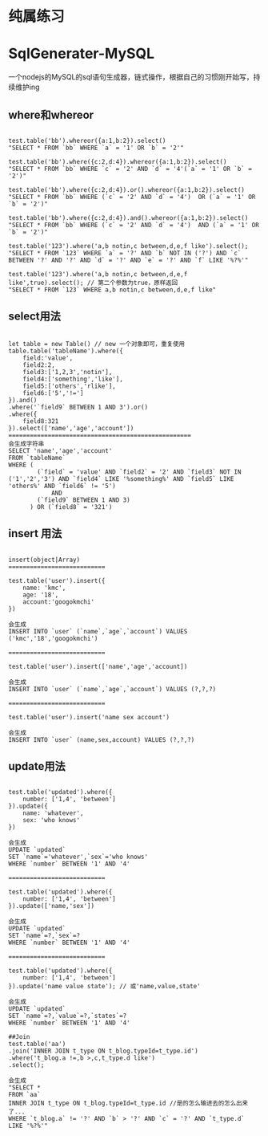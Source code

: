 # 纯属练习
# SqlGenerater-MySQL
一个nodejs的MySQL的sql语句生成器，链式操作，根据自己的习惯刚开始写，持续维护ing

## where和whereor
<pre><code>
test.table('bb').whereor({a:1,b:2}).select()
"SELECT * FROM `bb` WHERE `a` = '1' OR `b` = '2'"

test.table('bb').where({c:2,d:4}).whereor({a:1,b:2}).select()
"SELECT * FROM `bb` WHERE `c` = '2' AND `d` = '4'(`a` = '1' OR `b` = '2')"

test.table('bb').where({c:2,d:4}).or().whereor({a:1,b:2}).select()
"SELECT * FROM `bb` WHERE (`c` = '2' AND `d` = '4')  OR (`a` = '1' OR `b` = '2')"

test.table('bb').where({c:2,d:4}).and().whereor({a:1,b:2}).select()
"SELECT * FROM `bb` WHERE (`c` = '2' AND `d` = '4')  AND (`a` = '1' OR `b` = '2')"

test.table('123').where('a,b notin,c between,d,e,f like').select();
"SELECT * FROM `123` WHERE `a` = '?' AND `b` NOT IN ('?') AND `c` BETWEEN '?' AND '?' AND `d` = '?' AND `e` = '?' AND `f` LIKE '%?%'"

test.table('123').where('a,b notin,c between,d,e,f like',true).select(); // 第二个参数为true，原样返回
"SELECT * FROM `123` WHERE a,b notin,c between,d,e,f like"
</code></pre>
## select用法
<pre><code>
let table = new Table() // new 一个对象即可，重复使用
table.table('tableName').where({
    field:'value',
    field2:2,
    field3:['1,2,3','notin'],
    field4:['something','like'],
    field5:['others','rlike'],
    field6:['5','!=']
}).and()
.where('`field9` BETWEEN 1 AND 3').or()
.where({
    field8:321
}).select(['name','age','account'])
===================================================
会生成字符串
SELECT 'name','age','account' 
FROM `tableName` 
WHERE (
		(`field` = 'value' AND `field2` = '2' AND `field3` NOT IN ('1','2','3') AND `field4` LIKE '%something%' AND `field5` LIKE 'others%' AND `field6` != '5')
			AND 
		(`field9` BETWEEN 1 AND 3)
	  ) OR (`field8` = '321')
</code></pre>

## insert 用法
<pre><code>
insert(object|Array<string>)
===========================

test.table('user').insert({
    name: 'kmc',
    age: '18',
    account:'googokmchi'
})

会生成
INSERT INTO `user` (`name`,`age`,`account`) VALUES ('kmc','18','googokmchi')

===========================

test.table('user').insert(['name','age','account])

会生成
INSERT INTO `user` (`name`,`age`,`account`) VALUES (?,?,?)

===========================

test.table('user').insert('name sex account')

会生成
INSERT INTO `user` (name,sex,account) VALUES (?,?,?)
</code></pre>

## update用法
<pre><code>
test.table('updated').where({
    number: ['1,4', 'between']
}).update({
    name: 'whatever',
    sex: 'who knows'
})

会生成
UPDATE `updated` 
SET `name`='whatever',`sex`='who knows' 
WHERE `number` BETWEEN '1' AND '4'

===========================

test.table('updated').where({
    number: ['1,4', 'between']
}).update(['name,'sex'])

会生成
UPDATE `updated` 
SET `name`=?,`sex`=? 
WHERE `number` BETWEEN '1' AND '4'

===========================

test.table('updated').where({
    number: ['1,4', 'between']
}).update('name value state'); // 或'name,value,state'

会生成
UPDATE `updated` 
SET `name`=?,`value`=?,`states`=? 
WHERE `number` BETWEEN '1' AND '4'

##Join
test.table('aa')
.join('INNER JOIN t_type ON t_blog.typeId=t_type.id')
.where('t_blog.a !=,b >,c,t_type.d like')
.select();

会生成
"SELECT * 
FROM `aa` 
INNER JOIN t_type ON t_blog.typeId=t_type.id //是的怎么输进去的怎么出来了...
WHERE `t_blog.a` != '?' AND `b` > '?' AND `c` = '?' AND `t_type.d` LIKE '%?%'"
</code></pre>
